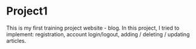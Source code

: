 # Project1

This is my first training project website - blog. In this project, I tried to implement: registration, account login/logout, adding / deleting / updating articles.
